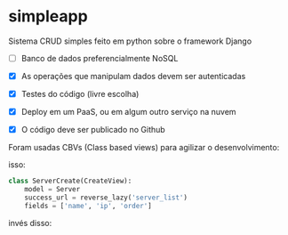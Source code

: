 # simpleapp

Sistema CRUD simples feito em python sobre o framework Django

- [ ] Banco de dados preferencialmente NoSQL

- [x] As operações que manipulam dados devem ser autenticadas

- [x] Testes do código (livre escolha)

- [x] Deploy em um PaaS, ou em algum outro serviço na nuvem

- [x] O código deve ser publicado no Github

Foram usadas CBVs (Class based views) para agilizar o desenvolvimento:

isso:
```Python
class ServerCreate(CreateView):
    model = Server
    success_url = reverse_lazy('server_list')
    fields = ['name', 'ip', 'order']
```
invés disso:
